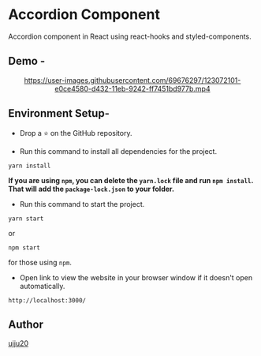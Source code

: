 # Accordion Component
Accordion component in React using react-hooks and styled-components.

## Demo -

<div align="center">

https://user-images.githubusercontent.com/69676297/123072101-e0ce4580-d432-11eb-9242-ff7451bd977b.mp4

</div>

## Environment Setup-

* Drop a :star: on the GitHub repository.  

* Run this command to install all dependencies for the project.
```
yarn install
```  
**If you are using `npm`, you can delete the `yarn.lock` file and run `npm install`. That will add the `package-lock.json` to your folder.**  

* Run this command to start the project.
```
yarn start
```  
or 
```
npm start
```  
for those using `npm`.  

* Open link to view the website in your browser window if it doesn't open automatically.
```
http://localhost:3000/
```  

## Author

[ujju20](https://github.com/ujju20)
